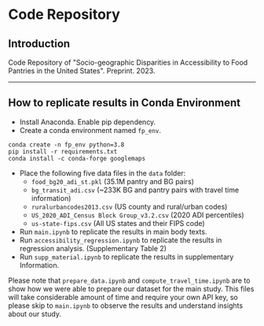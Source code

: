 # Code Repository

## Introduction 

Code Repository of "Socio-geographic Disparities in Accessibility to Food Pantries in the United States". Preprint. 2023. 

----------
## How to replicate results in Conda Environment

- Install Anaconda. Enable pip dependency. 
- Create a conda environment named `fp_env`. 

```conda
conda create -n fp_env python=3.8
pip install -r requirements.txt
conda install -c conda-forge googlemaps
```

- Place the following five data files in the `data` folder:
    - `food_bg20_adi_st.pkl` (35.1M pantry and BG pairs)
    - `bg_transit_adi.csv` (~233K BG and pantry pairs with travel time information)
    - `ruralurbancodes2013.csv` (US county and rural/urban codes)
    - `US_2020_ADI_Census Block Group_v3.2.csv` (2020 ADI percentiles)
    - `us-state-fips.csv` (All US states and their FIPS code)
- Run `main.ipynb` to replicate the results in main body texts. 
- Run `accessibility_regression.ipynb` to replicate the results in regression analysis. (Supplementary Table 2)
- Run `supp_material.ipynb` to replicate the results in supplementary Information. 


Please note that `prepare_data.ipynb` and `compute_travel_time.ipynb` are to show how we were able to prepare our dataset for the main study. This files will take considerable amount of time and require your own API key, so please skip to `main.ipynb` to observe the results and understand insights about our study. 

